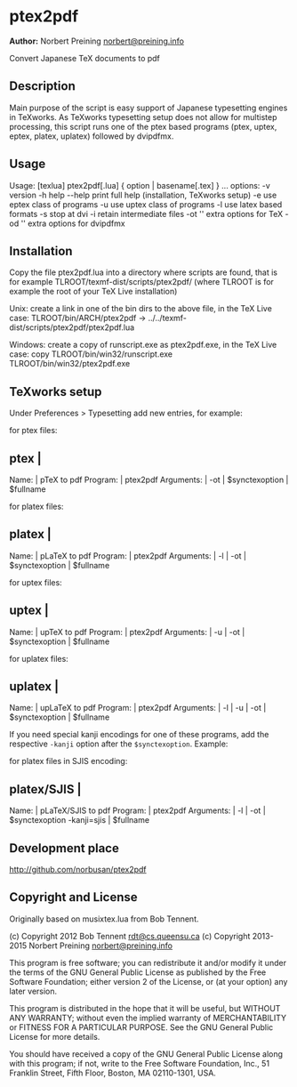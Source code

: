 # ptex2pdf #

**Author:** Norbert Preining <norbert@preining.info>

Convert Japanese TeX documents to pdf

## Description ##

Main purpose of the script is easy support of Japanese typesetting
engines in TeXworks. As TeXworks typesetting setup does not allow
for multistep processing, this script runs one of the ptex based
programs (ptex, uptex, eptex, platex, uplatex) followed by dvipdfmx.

## Usage ##

Usage:  [texlua] ptex2pdf[.lua] { option | basename[.tex] } ... 
options: -v  version
         -h  help
         --help print full help (installation, TeXworks setup)
         -e  use eptex class of programs
         -u  use uptex class of programs
         -l  use latex based formats
         -s  stop at dvi
         -i  retain intermediate files
         -ot '<opts>' extra options for TeX
         -od '<opts>' extra options for dvipdfmx

## Installation ##

Copy the file ptex2pdf.lua into a directory where scripts are found,
that is for example
  TLROOT/texmf-dist/scripts/ptex2pdf/
(where TLROOT is for example the root of your TeX Live installation)

Unix:
create a link in one of the bin dirs to the above file, in the
TeX Live case:
  TLROOT/bin/ARCH/ptex2pdf -> ../../texmf-dist/scripts/ptex2pdf/ptex2pdf.lua

Windows:
create a copy of runscript.exe as ptex2pdf.exe, in the TeX Live case:
  copy TLROOT/bin/win32/runscript.exe TLROOT/bin/win32/ptex2pdf.exe

## TeXworks setup ##

Under Preferences > Typesetting add new entries, for example:

for ptex files:

  ptex        |
----------------------------
  Name:       |  pTeX to pdf
  Program:    |  ptex2pdf
  Arguments:  |  -ot
              |  $synctexoption
              |  $fullname


for platex files:

  platex      |
-----------------------------
  Name:       | pLaTeX to pdf
  Program:    | ptex2pdf
  Arguments:  | -l
              | -ot
              | $synctexoption
              | $fullname

for uptex files:

  uptex       |
-----------------------------
  Name:       | upTeX to pdf
  Program:    | ptex2pdf
  Arguments:  | -u
              | -ot
              | $synctexoption
              | $fullname

for uplatex files:

  uplatex     |
-----------------------------
  Name:       | upLaTeX to pdf
  Program:    | ptex2pdf
  Arguments:  | -l
              | -u
              | -ot
              | $synctexoption
              | $fullname

If you need special kanji encodings for one of these programs,
add the respective `-kanji` option after the `$synctexoption`. Example:

for platex files in SJIS encoding:

  platex/SJIS |
---------------------------
  Name:       | pLaTeX/SJIS to pdf
  Program:    | ptex2pdf
  Arguments:  | -l
              | -ot
              | $synctexoption -kanji=sjis
              | $fullname


## Development place ##

http://github.com/norbusan/ptex2pdf

## Copyright and License ##

Originally based on musixtex.lua from Bob Tennent.

(c) Copyright 2012 Bob Tennent rdt@cs.queensu.ca
(c) Copyright 2013-2015 Norbert Preining norbert@preining.info

This program is free software; you can redistribute it and/or modify it
under the terms of the GNU General Public License as published by the
Free Software Foundation; either version 2 of the License, or (at your
option) any later version.

This program is distributed in the hope that it will be useful,
but WITHOUT ANY WARRANTY; without even the implied warranty of
MERCHANTABILITY or FITNESS FOR A PARTICULAR PURPOSE. See the GNU General
Public License for more details.

You should have received a copy of the GNU General Public License along
with this program; if not, write to the Free Software Foundation, Inc.,
51 Franklin Street, Fifth Floor, Boston, MA 02110-1301, USA.

